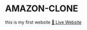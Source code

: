 # AMAZON-CLONE
this is my first website
[🔗 Live Website](https://ankit99yadav.github.io/AMAZON-CLONE/)
